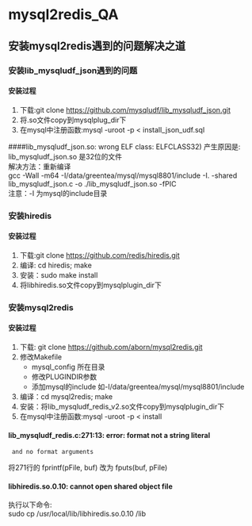 mysql2redis_QA
==========

## 安装mysql2redis遇到的问题解决之道

### 安装lib_mysqludf_json遇到的问题
#### 安装过程
1. 下载:git clone https://github.com/mysqludf/lib_mysqludf_json.git
2. 将.so文件copy到mysqlplug_dir下
3. 在mysql中注册函数:mysql -uroot -p < install_json_udf.sql

####lib_mysqludf_json.so: wrong ELF class: ELFCLASS32)
产生原因是: lib_mysqludf_json.so 是32位的文件  
解决方法：重新编译  
gcc -Wall -m64 -I/data/greentea/mysql/mysql8801/include -I. -shared
lib_mysqludf_json.c -o ./lib_mysqludf_json.so -fPIC  
注意：-I 为mysql的include目录

### 安装hiredis
#### 安装过程
1. 下载:git clone https://github.com/redis/hiredis.git
2. 编译: cd hiredis; make
4. 安装：sudo make install
3. 将libhiredis.so文件copy到mysqlplugin_dir下

### 安装mysql2redis
#### 安装过程
1. 下载: git clone https://github.com/aborn/mysql2redis.git
2. 修改Makefile
   * mysql_config 所在目录
   * 修改PLUGINDIR参数
   * 添加mysql的include 如-I/data/greentea/mysql/mysql8801/include
3. 编译：cd mysql2redis; make
4. 安装：将lib_mysqludf_redis_v2.so文件copy到mysqlplugin_dir下
5. 在mysql中注册函数:mysql -uroot -p < install

#### lib_mysqludf_redis.c:271:13: error: format not a string literal
     and no format arguments
将271行的 fprintf(pFile, buf) 改为 fputs(buf, pFile)

#### libhiredis.so.0.10: cannot open shared object file
执行以下命令:  
sudo cp /usr/local/lib/libhiredis.so.0.10 /lib

